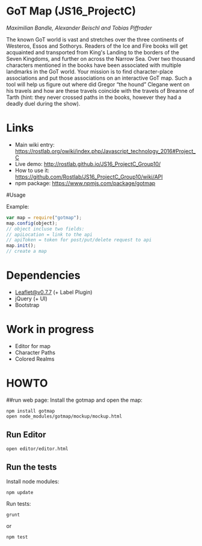 # GoT Map (JS16_ProjectC)
_Maximilian Bandle, Alexander Beischl and Tobias Piffrader_

The known GoT world is vast and stretches over the three continents of Westeros, Essos and Sothorys. Readers of the Ice and Fire books will get acquainted and transported from King's Landing to the borders of the Seven Kingdoms, and further on across the Narrow Sea. Over two thousand characters mentioned in the books have been associated with multiple landmarks in the GoT world. Your mission is to find character-place associations and put those associations on an interactive GoT map. Such a tool will help us figure out where did Gregor “the hound” Clegane went on his travels and how are these travels coincide with the travels of Breanne of Tarth (hint: they never crossed paths in the books, however they had a deadly duel during the show).

# Links
  - Main wiki entry: https://rostlab.org/owiki/index.php/Javascript_technology_2016#Project_C 
  - Live demo: http://rostlab.github.io/JS16_ProjectC_Group10/
  - How to use it: https://github.com/Rostlab/JS16_ProjectC_Group10/wiki/API
  - npm package: https://www.npmjs.com/package/gotmap
  
#Usage

Example:
```javascript
var map = require("gotmap");
map.config(object);
// object incluse two fields:
// apiLocation = link to the api
// apiToken = token for post/put/delete request to api
map.init();
// create a map
```

Dependencies
============
  - Leaflet@v0.7.7 (+ Label Plugin)
  - jQuery (+ UI)
  - Bootstrap

# Work in progress

  - Editor for map
  - Character Paths
  - Colored Realms

# HOWTO
##run web page:
Install the gotmap and open the map:

```shell
npm install gotmap
open node_modules/gotmap/mockup/mockup.html
```

## Run Editor
```shell
open editor/editor.html
```

## Run the tests
Install node modules:
```shell
npm update
```
Run tests:
```shell
grunt
```
or
```shell
npm test
```
